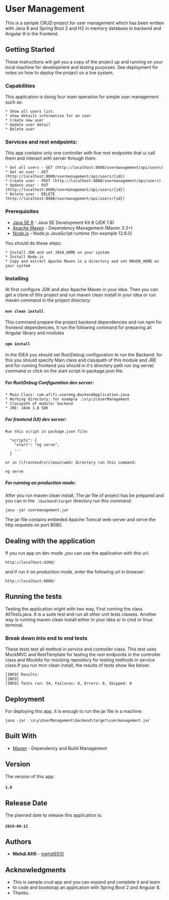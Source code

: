 # User Management

This is a sample CRUD project for user management which has been written with Java 8 and Spring Boot 2 and H2 in memory
database in backend and Angular 8 in the frontend.

## Getting Started

These instructions will get you a copy of the project up and running on your local machine for development 
and testing purposes. See deployment for notes on how to deploy the project on a live system.

### Capabilities

This application is doing four main operation for simple user management such as:

```
* Show all users list.
* show details information for an user
* Create new user
* Update user detail
* Delete user 
```

### Services and rest endpoints:

This app contains only one controller with five rest endpoints that ui call them and interact with server through them.

```
* Get all users - GET (http://localhost:8080/usermanagement/api/users)
* Get an user - GET (http://localhost:8080/usermanagement/api/users/{id})
* Create user - POST (http://localhost:8080/usermanagement/api/users)
* Update user - PUT (http://localhost:8080/usermanagement/api/users/{id})
* Delete user - DELETE (http://localhost:8080/usermanagement/api/users/{id})
```

### Prerequisites

* [Java SE 8](https://www.oracle.com/technetwork/java/javase/downloads/) - Java SE Development Kit 8 (JDK 1.8)
* [Apache Maven](https://maven.apache.org/) - Dependency Management (Maven 3.3+)
* [Node.js](https://nodejs.org/en/) - Node.js JavaScript runtime (for example 12.6.0)

You should do these steps:

```
* Install JDK and set JAVA_HOME on your system
* Install Node.js
* Copy and extract Apache Maven in a directory and set MAVEN_HOME on your system
```

### Installing

At first configure JDK and also Apache Maven in your idea.
Then you can get a clone of this project and run maven clean install in your idea 
or run maven command in the project directory: 

#### `mvn clean install`

This command prepare the project backend dependencies and run npm for frontend dependencies,
It run the following command for preparing all Angular library and modules 

#### `npm install`

In the IDEA you should set Run\Debug configuration to run the Backend. for this you should
specify Main class and classpath of this module and JRE and for running frontend you should
in it's directory path run (ng serve) command or click on the start script in package.json file.

##### For Run\Debug Configuration dev server:

```
* Main Class: com.afifi.usermng.BackendApplication.java
* Working directory: for example .\x\y\z\UserManagement
* Classpath of module: backend
* JRE: JAVA 1.8 SDK
```

##### For frontend (UI) dev server:
```
Run this script in package.json file:
  
  "scripts": {
    "start": "ng serve",
    ...
  }
  
or in (\frontend\src\main\web) directory run this command:

ng serve
```

##### For running on production mode:
After you run maven clean install, The jar file of project has be prepared and
you can in the `.\backend\target` directory run this command.

```
java -jar usermanagement.jar
```

The jar file contains embeded Apache Tomcat web server and serve the http requests on port 8080.

## Dealing with the application

If you run app on dev mode ,you can use the application with this url:

```
http://localhost:4200/
```

and if run it on production mode, enter the following url in browser:

```
http://localhost:8080/
```

## Running the tests

Testing the application might with two way, First running the class AllTests.java. It is a suite test and run all other
unit tests classes. Another way is running maven clean install either in your idea or in cmd or linux terminal.

### Break down into end to end tests

These tests test all method in service and controller class. This test uses MockMVC and RestTemplate for testing the rest
endpoints in the controller class and Mockito for mocking repository for testing methods in service class.If you run
mvn clean install, the results of tests show like below:

```
[INFO] Results:
[INFO] 
[INFO] Tests run: 34, Failures: 0, Errors: 0, Skipped: 0
```

## Deployment

For deploying this app, it is enough to run the jar file in a machine:

```
java -jar .\x\y\UserManagement\backend\target\usermanagement.jar
```

## Built With

* [Maven](https://maven.apache.org/) - Dependency and Build Management

## Version

The version of this app:

#### `1.0`

## Release Date

The planned date to release this application is:

#### `2019-08-12`

## Authors

* **Mehdi Afifi** - [mehdi6510](https://github.com/mehdi6510)

## Acknowledgments

* This is sample crud app and you can expand and complete it and learn
* to code and bootstrap an application with Spring Boot 2 and Angular 8.
* Thanks.
